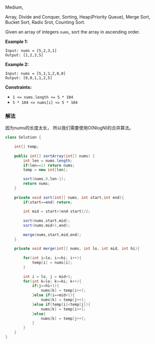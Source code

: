 Medium,  

Array, Divide and Conquer, Sorting, Heap(Priority Queue), Merge Sort, Bucket Sort, Radix Srot, Counting Sort.

Given an array of integers `nums`, sort the array in ascending order.

**Example 1:**

```
Input: nums = [5,2,3,1]
Output: [1,2,3,5]

```

**Example 2:**

```
Input: nums = [5,1,1,2,0,0]
Output: [0,0,1,1,2,5]

```

**Constraints:**

- `1 <= nums.length <= 5 * 104`
- `5 * 104 <= nums[i] <= 5 * 104`

### 解法

因为nums的长度太长， 所以我们需要使用O(NlogN)的合并算法。

```java
class Solution {
    
    int[] temp;
    
    public int[] sortArray(int[] nums) {
        int len = nums.length;
        if(len==1) return nums;
        temp = new int[len];      

        sort(nums,0,len-1);
        return nums;
    }
    
    private void sort(int[] nums, int start,int end){
        if(start==end) return;
        
        int mid = start+(end-start)/2;
        
        sort(nums,start,mid);
        sort(nums,mid+1,end);
        
        merge(nums,start,mid,end);
    }
    
    private void merge(int[] nums, int lo, int mid, int hi){
        
        for(int i=lo; i<=hi; i++){
            temp[i] = nums[i];
        }
        
        int i = lo, j = mid+1;
        for(int k=lo; k<=hi; k++){
            if(j==hi+1){
                nums[k] = temp[i++];
            }else if(i==mid+1){
                nums[k] = temp[j++];
            }else if(temp[i]<temp[j]){
                nums[k] = temp[i++];
            }else{
                nums[k] = temp[j++];
            }
        }
    }
}
```
